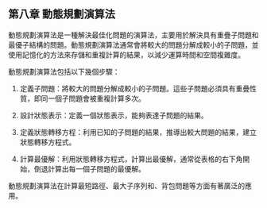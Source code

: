## 第八章 動態規劃演算法

動態規劃演算法是一種解決最佳化問題的演算法，主要用於解決具有重疊子問題和最優子結構的問題。動態規劃演算法通常會將較大的問題分解成較小的子問題，並使用記憶化的方法來存儲和重複計算的結果，以減少運算時間和空間複雜度。

動態規劃演算法包括以下幾個步驟：

1. 定義子問題：將較大的問題分解成較小的子問題。這些子問題必須具有重疊性質，即同一個子問題會被重複計算多次。

2. 設計狀態表示：定義一個狀態表示，能夠表達子問題的結果。

3. 定義狀態轉移方程：利用已知的子問題的結果，推導出較大問題的結果，建立狀態轉移方程式。

4. 計算最優解：利用狀態轉移方程式，計算出最優解，通常從表格的右下角開始，倒退計算出每一個子問題的最優解。

動態規劃演算法在計算最短路徑、最大子序列和、背包問題等方面有著廣泛的應用。